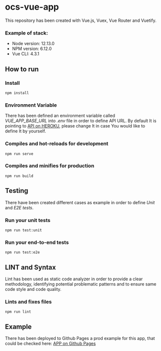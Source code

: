 # ocs-vue-app
This repository has been created with Vue.js, Vuex, Vue Router and Vuetify.
### Example of stack:
- Node version: 12.13.0
- NPM version: 6.12.0
- Vue CLI: 4.3.1
## How to run
### Install
```
npm install
```
### Environment Variable
There has been defined an environment variable called *VUE_APP_BASE_URL* into *.env* file in order to define API URL.
By default It is pointing to [API on HEROKU](https://ocs-express-api.herokuapp.com), please change It in case You would like to define It by yourself.
### Compiles and hot-reloads for development
```
npm run serve
```
### Compiles and minifies for production
```
npm run build
```
## Testing
There have been created different cases as example in order to define *Unit* and *E2E tests*.
### Run your unit tests
```
npm run test:unit
```
### Run your end-to-end tests
```
npm run test:e2e
```
## LINT and Syntax
Lint has been used as static code analyzer in order to provide a clear methodology, identifying potential problematic patterns and to ensure same code style and code quality.
### Lints and fixes files
```
npm run lint
```
## Example
There has been deployed to Github Pages a prod example for this app, that could be checked here:
[APP on Github Pages](https://ztryx.github.io/ocs-vue-app)
